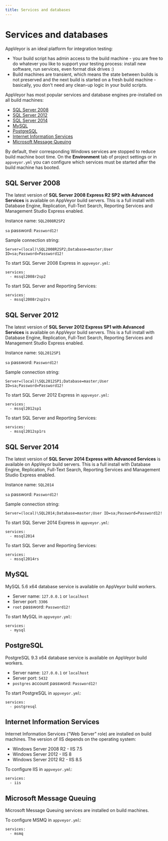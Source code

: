 ```yaml
---
title: Services and databases
---
```


# Services and databases

AppVeyor is an ideal platform for integration testing:

- Your build script has admin access to the build machine - you are free to do whatever you like to support your testing process: install new software, run services, even format disk drives :)
- Build machines are transient, which means the state between builds is not preserved and the next build is started on a fresh build machine - basically, you don't need any clean-up logic in your build scripts. 

AppVeyor has most popular services and database engines pre-installed on all build machines:

* [SQL Server 2008](#sql2008)
* [SQL Server 2012](#sql2012)
* [SQL Server 2014](#sql2014)
* [MySQL](#mysql)
* [PostgreSQL](#postgresql) 
* [Internet Information Services](#iis)
* [Microsoft Message Queuing](#msmq)

By default, their corresponding Windows services are stopped to reduce build machine boot time. On the **Environment** tab of project settings or in `appveyor.yml` you can configure which services must be started after the build machine has booted.

<a id="sql2008"></a>
## SQL Server 2008

The latest version of **SQL Server 2008 Express R2 SP2 with Advanced Services** is available on AppVeyor build servers. This is a full install with Database Engine, Replication, Full-Text Search, Reporting Services and Management Studio Express enabled.

Instance name: `SQL2008R2SP2`

`sa` password: `Password12!`

Sample connection string:

    Server=(local)\SQL2008R2SP2;Database=master;User ID=sa;Password=Password12!

To start SQL Server 2008 Express in `appveyor.yml`:

    services:
      - mssql2008r2sp2

To start SQL Server and Reporting Services:

    services:
      - mssql2008r2sp2rs


<a id="sql2012"></a>
## SQL Server 2012

The latest version of **SQL Server 2012 Express SP1 with Advanced Services** is available on AppVeyor build servers. This is a full install with Database Engine, Replication, Full-Text Search, Reporting Services and Management Studio Express enabled.

Instance name: `SQL2012SP1`

`sa` password: `Password12!`

Sample connection string:

    Server=(local)\SQL2012SP1;Database=master;User ID=sa;Password=Password12!

To start SQL Server 2012 Express in `appveyor.yml`:

    services:
      - mssql2012sp1

To start SQL Server and Reporting Services:

    services:
      - mssql2012sp1rs


<a id="sql2014"></a>
## SQL Server 2014

The latest version of **SQL Server 2014 Express with Advanced Services** is available on AppVeyor build servers. This is a full install with Database Engine, Replication, Full-Text Search, Reporting Services and Management Studio Express enabled.

Instance name: `SQL2014`

`sa` password: `Password12!`

Sample connection string:

    Server=(local)\SQL2014;Database=master;User ID=sa;Password=Password12!

To start SQL Server 2014 Express in `appveyor.yml`:

    services:
      - mssql2014

To start SQL Server and Reporting Services:

    services:
      - mssql2014rs


<a id="mysql"></a>
## MySQL

MySQL 5.6 x64 database service is available on AppVeyor build workers.

* Server name: `127.0.0.1` or `localhost`
* Server port: `3306`
* `root` password: `Password12!`

To start MySQL in `appveyor.yml`:

    services:
      - mysql


<a id="postgresql"></a>
## PostgreSQL

PostgreSQL 9.3 x64 database service is available on AppVeyor build workers.

* Server name: `127.0.0.1` or `localhost`
* Server port: `5432`
* `postgres` account password: `Password12!`

To start PostgreSQL in `appveyor.yml`:

    services:
      - postgresql


<a id="iis"></a>
## Internet Information Services

Internet Information Services ("Web Server" role) are installed on build machines. The version of IIS depends on the operating system:

* Windows Server 2008 R2 - IIS 7.5
* Windows Server 2012 - IIS 8
* Windows Server 2012 R2 - IIS 8.5

To configure IIS in `appveyor.yml`:

    services:
      - iis


<a id="msmq"></a>
## Microsoft Message Queuing

Microsoft Message Queuing services are installed on build machines.

To configure MSMQ in `appveyor.yml`:

    services:
      - msmq



